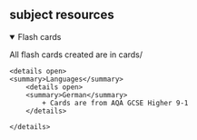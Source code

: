 ## subject resources

<details open>
<summary>Flash cards</summary>

All flash cards created are in cards/

    <details open>
    <summary>Languages</summary>
        <details open>
        <summary>German</summary>
            + Cards are from AQA GCSE Higher 9-1
        </details>

    </details>



</details>
